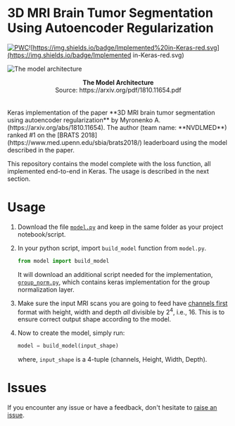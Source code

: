 # 3D MRI Brain Tumor Segmentation Using Autoencoder Regularization

[![PWC](https://img.shields.io/endpoint.svg?url=https://paperswithcode.com/badge/3d-mri-brain-tumor-segmentation-using/brain-tumor-segmentation-brats-2018)](https://paperswithcode.com/sota/brain-tumor-segmentation-brats-2018?p=3d-mri-brain-tumor-segmentation-using)![https://img.shields.io/badge/Implemented%20in-Keras-red.svg](https://img.shields.io/badge/Implemented in-Keras-red.svg)

![The model architecture](https://www.suyogjadhav.com/images/misc/brats2018_sota_model.png)
<center><b>The Model Architecture</b><br />Source: https://arxiv.org/pdf/1810.11654.pdf</center>
<br /><br />Keras implementation of the paper **3D MRI brain tumor segmentation using autoencoder regularization** by Myronenko A. (https://arxiv.org/abs/1810.11654). The author (team name: **NVDLMED**) ranked #1 on the [BRATS 2018](https://www.med.upenn.edu/sbia/brats2018/) leaderboard using the model described in the paper.

This repository contains the model complete with the loss function, all implemented end-to-end in Keras. The usage is described in the next section.

# Usage
1. Download the file [`model.py`](model.py) and keep in the same folder as your project notebook/script.

2. In your python script, import `build_model` function from `model.py`.

   ```python
   from model import build_model
   ```

   It will download an additional script needed for the implementation, [`group_norm.py`](https://github.com/titu1994/Keras-Group-Normalization/blob/master/group_norm.py), which contains keras implementation for the group normalization layer.

3. Make sure the input MRI scans you are going to feed have <u>channels first</u> format with height, width and depth _all_ divisible by 2<sup>4</sup>, i.e., 16. This is to ensure correct output shape according to the model.

4. Now to create the model, simply run:

   ```python
   model = build_model(input_shape)
   ```

   where, `input_shape` is a 4-tuple (channels, Height, Width, Depth).

# Issues

If you encounter any issue or have a feedback, don't hesitate to [raise an issue](https://github.com/IAmSuyogJadhav/3d-mri-brain-tumor-segmentation-using-autoencoder-regularization/issues/new).